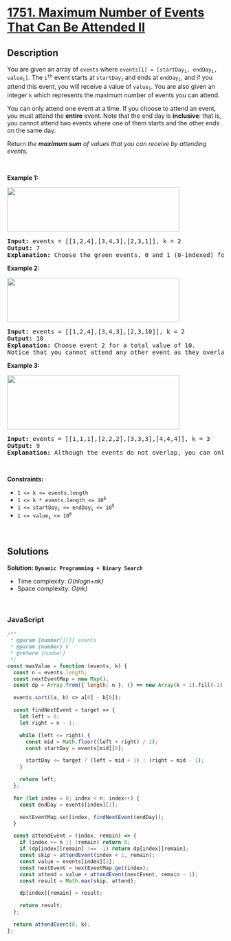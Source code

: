 # [1751. Maximum Number of Events That Can Be Attended II](https://leetcode.com/problems/maximum-number-of-events-that-can-be-attended-ii)

## Description

<div class="elfjS" data-track-load="description_content"><p>You are given an array of <code>events</code> where <code>events[i] = [startDay<sub>i</sub>, endDay<sub>i</sub>, value<sub>i</sub>]</code>. The <code>i<sup>th</sup></code> event starts at <code>startDay<sub>i</sub></code><sub> </sub>and ends at <code>endDay<sub>i</sub></code>, and if you attend this event, you will receive a value of <code>value<sub>i</sub></code>. You are also given an integer <code>k</code> which represents the maximum number of events you can attend.</p>

<p>You can only attend one event at a time. If you choose to attend an event, you must attend the <strong>entire</strong> event. Note that the end day is <strong>inclusive</strong>: that is, you cannot attend two events where one of them starts and the other ends on the same day.</p>

<p>Return <em>the <strong>maximum sum</strong> of values that you can receive by attending events.</em></p>

<p>&nbsp;</p>
<p><strong class="example">Example 1:</strong></p>

<p><img alt="" src="https://assets.leetcode.com/uploads/2021/01/10/screenshot-2021-01-11-at-60048-pm.png" style="width: 400px; height: 103px;"></p>

<pre><strong>Input:</strong> events = [[1,2,4],[3,4,3],[2,3,1]], k = 2
<strong>Output:</strong> 7
<strong>Explanation: </strong>Choose the green events, 0 and 1 (0-indexed) for a total value of 4 + 3 = 7.</pre>

<p><strong class="example">Example 2:</strong></p>

<p><img alt="" src="https://assets.leetcode.com/uploads/2021/01/10/screenshot-2021-01-11-at-60150-pm.png" style="width: 400px; height: 103px;"></p>

<pre><strong>Input:</strong> events = [[1,2,4],[3,4,3],[2,3,10]], k = 2
<strong>Output:</strong> 10
<strong>Explanation:</strong> Choose event 2 for a total value of 10.
Notice that you cannot attend any other event as they overlap, and that you do <strong>not</strong> have to attend k events.</pre>

<p><strong class="example">Example 3:</strong></p>

<p><strong><img alt="" src="https://assets.leetcode.com/uploads/2021/01/10/screenshot-2021-01-11-at-60703-pm.png" style="width: 400px; height: 126px;"></strong></p>

<pre><strong>Input:</strong> events = [[1,1,1],[2,2,2],[3,3,3],[4,4,4]], k = 3
<strong>Output:</strong> 9
<strong>Explanation:</strong> Although the events do not overlap, you can only attend 3 events. Pick the highest valued three.</pre>

<p>&nbsp;</p>
<p><strong>Constraints:</strong></p>

<ul>
	<li><code>1 &lt;= k &lt;= events.length</code></li>
	<li><code>1 &lt;= k * events.length &lt;= 10<sup>6</sup></code></li>
	<li><code>1 &lt;= startDay<sub>i</sub> &lt;= endDay<sub>i</sub> &lt;= 10<sup>9</sup></code></li>
	<li><code>1 &lt;= value<sub>i</sub> &lt;= 10<sup>6</sup></code></li>
</ul>
</div>

<p>&nbsp;</p>

## Solutions

**Solution: `Dynamic Programming + Binary Search`**

- Time complexity: <em>O(nlogn+nk)</em>
- Space complexity: <em>O(nk)</em>

<p>&nbsp;</p>

### **JavaScript**

```js
/**
 * @param {number[][]} events
 * @param {number} k
 * @return {number}
 */
const maxValue = function (events, k) {
  const n = events.length;
  const nextEventMap = new Map();
  const dp = Array.from({ length: n }, () => new Array(k + 1).fill(-1));

  events.sort((a, b) => a[0] - b[0]);

  const findNextEvent = target => {
    let left = 0;
    let right = n - 1;

    while (left <= right) {
      const mid = Math.floor((left + right) / 2);
      const startDay = events[mid][0];

      startDay <= target ? (left = mid + 1) : (right = mid - 1);
    }

    return left;
  };

  for (let index = 0; index < n; index++) {
    const endDay = events[index][1];

    nextEventMap.set(index, findNextEvent(endDay));
  }

  const attendEvent = (index, remain) => {
    if (index >= n || !remain) return 0;
    if (dp[index][remain] !== -1) return dp[index][remain];
    const skip = attendEvent(index + 1, remain);
    const value = events[index][2];
    const nextEvent = nextEventMap.get(index);
    const attend = value + attendEvent(nextEvent, remain - 1);
    const result = Math.max(skip, attend);

    dp[index][remain] = result;

    return result;
  };

  return attendEvent(0, k);
};
```

